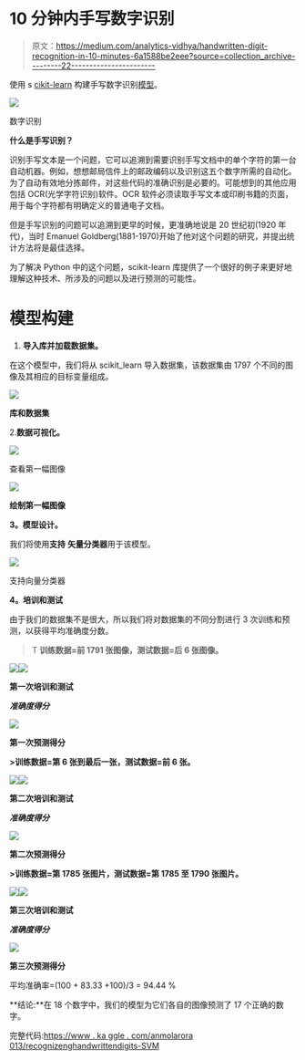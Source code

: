 # 10 分钟内手写数字识别

> 原文：<https://medium.com/analytics-vidhya/handwritten-digit-recognition-in-10-minutes-6a1588be2eee?source=collection_archive---------22----------------------->

使用 s [cikit-learn](https://scikit-learn.org/) 构建手写数字识别[模型](https://www.kaggle.com/anmolarora013/recognizinghandwrittendigits-svm)。

![](img/578a7576e2e274cf243aba0c614cf7f9.png)

数字识别

**什么是手写识别？**

识别手写文本是一个问题，它可以追溯到需要识别手写文档中的单个字符的第一台自动机器。例如，想想邮局信件上的邮政编码以及识别这五个数字所需的自动化。为了自动有效地分拣邮件，对这些代码的准确识别是必要的。可能想到的其他应用包括 OCR(光学字符识别)软件。OCR 软件必须读取手写文本或印刷书籍的页面，用于每个字符都有明确定义的普通电子文档。

但是手写识别的问题可以追溯到更早的时候，更准确地说是 20 世纪初(1920 年代)，当时 Emanuel Goldberg(1881-1970)开始了他对这个问题的研究，并提出统计方法将是最佳选择。

为了解决 Python 中的这个问题，scikit-learn 库提供了一个很好的例子来更好地理解这种技术、所涉及的问题以及进行预测的可能性。

# **模型构建**

1.  **导入库并加载数据集。**

在这个模型中，我们将从 scikit_learn 导入数据集，该数据集由 1797 个不同的图像及其相应的目标变量组成。

![](img/7d4a2104da1d98da59789fd72d6f0481.png)

**库和数据集**

2.**数据可视化。**

![](img/f1a2b36c6a7f959a64286c47fbb68211.png)

查看第一幅图像

![](img/d884bdadd2898482bd095e661b5b8f59.png)

**绘制第一幅图像**

**3。模型设计。**

我们将使用**支持** **矢量分类器**用于该模型。

![](img/c2d5a70f44983b9d1e1305b6d80a4ec2.png)

支持向量分类器

**4。培训和测试**

由于我们的数据集不是很大，所以我们将对数据集的不同分割进行 3 次训练和预测，以获得平均准确度分数。

> T **训练数据=前 1791 张图像，测试数据=后 6 张图像。**

![](img/faa5d9e5f60950d7a541c297f3bd53f1.png)![](img/f2f0deb1159e1fbf5d5c1a8f0ccb4efd.png)

**第一次培训和测试**

***准确度得分***

![](img/84928206d663836b6dee59a03bae4a05.png)

**第一次预测得分**

**>训练数据=第 6 张到最后一张，测试数据=前 6 张。**

![](img/ee8d831dcc32134f585095198f53451e.png)![](img/a6fe264e4ce37ed9108a0a7f3f71ab0a.png)

**第二次培训和测试**

***准确度得分***

![](img/462052c95bb43341c97472109abaf1c9.png)

**第二次预测得分**

**>训练数据=第 1785 张图片，测试数据=第 1785 至 1790 张图片。**

![](img/6a09719deb0f78b804a75396e140d429.png)![](img/eb22b69a342135b309e46aaaf5dfd74a.png)

**第三次培训和测试**

***准确度得分***

![](img/5c1926772430026aab61d4959e6df70b.png)

**第三次预测得分**

平均准确率=(100 + 83.33 +100)/3 = 94.44 %

**结论:**在 18 个数字中，我们的模型为它们各自的图像预测了 17 个正确的数字。

完整代码:[https://www . ka ggle . com/anmolarora 013/recognizenghandwrittendigits-SVM](https://www.kaggle.com/anmolarora013/recognizinghandwrittendigits-svm)